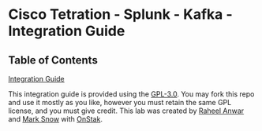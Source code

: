 # Cisco Tetration - Splunk - Kafka - Integration Guide
  
## Table of Contents
[Integration Guide](https://onstakinc.github.io/tetration-splunk-kafka/labguide/admin/)  

This integration guide is provided using the [GPL-3.0](https://github.com/OnstakInc/tetration-splunk-kafka/blob/master/LICENSE). You may fork this repo and use it mostly as you like, however you must retain the same GPL license, and you must give credit. This lab was created by [Raheel Anwar](https://github.com/raheel-anwar) and [Mark Snow](https://github.com/highspeedsnow) with [OnStak](https://onstak.com). 
